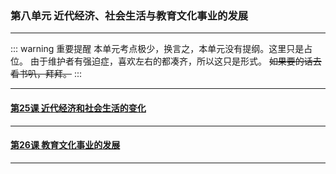 ### 第八单元 近代经济、社会生活与教育文化事业的发展

---

::: warning 重要提醒
本单元考点极少，换言之，本单元没有提纲。这里只是占位。
由于维护者有强迫症，喜欢左右的都凑齐，所以这只是形式。
~~如果要的话去看书叭，拜拜。~~
:::

---

#### [第25课 近代经济和社会生活的变化](./%E7%AC%AC25%E8%AF%BE%20%E7%BB%8F%E6%B5%8E%E5%92%8C%E7%A4%BE%E4%BC%9A%E7%94%9F%E6%B4%BB%E7%9A%84%E5%8F%98%E5%8C%96)

---

#### [第26课 教育文化事业的发展](./%E7%AC%AC26%E8%AF%BE%20%E6%95%99%E8%82%B2%E6%96%87%E5%8C%96%E4%BA%8B%E4%B8%9A%E7%9A%84%E5%8F%91%E5%B1%95)

---

